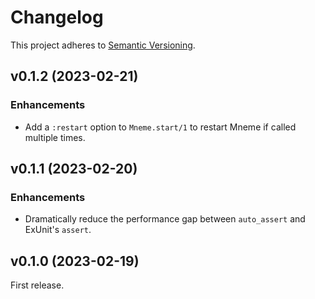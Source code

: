 # Changelog

This project adheres to [Semantic Versioning](https://semver.org/spec/v2.0.0.html).

## v0.1.2 (2023-02-21)

### Enhancements

  * Add a `:restart` option to `Mneme.start/1` to restart Mneme if called multiple times.

## v0.1.1 (2023-02-20)

### Enhancements

  * Dramatically reduce the performance gap between `auto_assert` and ExUnit's `assert`.

## v0.1.0 (2023-02-19)

First release.
